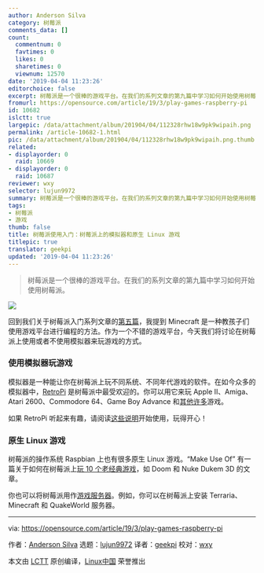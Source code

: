 ```yaml
---
author: Anderson Silva
category: 树莓派
comments_data: []
count:
  commentnum: 0
  favtimes: 0
  likes: 0
  sharetimes: 0
  viewnum: 12570
date: '2019-04-04 11:23:26'
editorchoice: false
excerpt: 树莓派是一个很棒的游戏平台。在我们的系列文章的第九篇中学习如何开始使用树莓派。
fromurl: https://opensource.com/article/19/3/play-games-raspberry-pi
id: 10682
islctt: true
largepic: /data/attachment/album/201904/04/112328rhw18w9pk9wipaih.png
permalink: /article-10682-1.html
pic: /data/attachment/album/201904/04/112328rhw18w9pk9wipaih.png.thumb.jpg
related:
- displayorder: 0
  raid: 10669
- displayorder: 0
  raid: 10687
reviewer: wxy
selector: lujun9972
summary: 树莓派是一个很棒的游戏平台。在我们的系列文章的第九篇中学习如何开始使用树莓派。
tags:
- 树莓派
- 游戏
thumb: false
title: 树莓派使用入门：树莓派上的模拟器和原生 Linux 游戏
titlepic: true
translator: geekpi
updated: '2019-04-04 11:23:26'
---
```



> 
> 树莓派是一个很棒的游戏平台。在我们的系列文章的第九篇中学习如何开始使用树莓派。
> 
> 
> 


![](/data/attachment/album/201904/04/112328rhw18w9pk9wipaih.png)


回到我们关于树莓派入门系列文章的[第五篇](/article-10653-1.html)，我提到 Minecraft 是一种教孩子们使用游戏平台进行编程的方法。作为一个不错的游戏平台，今天我们将讨论在树莓派上使用或者不使用模拟器来玩游戏的方式。


### 使用模拟器玩游戏


模拟器是一种能让你在树莓派上玩不同系统、不同年代游戏的软件。在如今众多的模拟器中，[RetroPi](https://retropie.org.uk/) 是树莓派中最受欢迎的。你可以用它来玩 Apple II、Amiga、Atari 2600、Commodore 64、Game Boy Advance 和[其他许多](https://retropie.org.uk/about/systems)游戏。


如果 RetroPi 听起来有趣，请阅读[这些说明](https://opensource.com/article/19/1/retropie)开始使用，玩得开心！


### 原生 Linux 游戏


树莓派的操作系统 Raspbian 上也有很多原生 Linux 游戏。“Make Use Of” 有一篇关于如何在树莓派上[玩 10 个老经典游戏](https://www.makeuseof.com/tag/classic-games-raspberry-pi-without-emulators/)，如 Doom 和 Nuke Dukem 3D 的文章。


你也可以将树莓派用作[游戏服务器](https://www.makeuseof.com/tag/raspberry-pi-game-servers/)。例如，你可以在树莓派上安装 Terraria、Minecraft 和 QuakeWorld 服务器。




---


via: <https://opensource.com/article/19/3/play-games-raspberry-pi>


作者：[Anderson Silva](https://opensource.com/users/ansilva) 选题：[lujun9972](https://github.com/lujun9972) 译者：[geekpi](https://github.com/geekpi) 校对：[wxy](https://github.com/wxy)


本文由 [LCTT](https://github.com/LCTT/TranslateProject) 原创编译，[Linux中国](https://linux.cn/) 荣誉推出